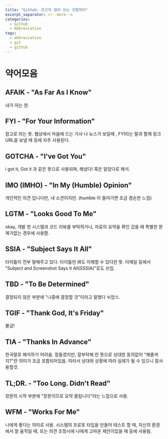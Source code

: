 ```yaml
---
title: "Github: 은근히 많이 쓰는 깃헙약어"
excerpt_separator: <!--more-->
categories:
  - Github 
  - Abbreviation 
tags: 
  - abbreviation 
  - git 
  - github 
---
```


# 약어모음
## AFAIK - "As Far As I Know"
내가 아는 한.

## FYI - "For Your Information"
참고로 라는 뜻. 웹상에서 마음에 드는 기사 나 뉴스가 보일때 , FYI라는 말과 함께 링크 URL을 보낼 때 등에 자주 사용된다.

## GOTCHA - "I've Got You"
i got it, Got it 과 같은 뜻으로 사용되며, 해냈다! 혹은 알았다로 해석.

## IMO (IMHO) - "In My (Humble) Opinion"
개인적인 의견 입니다만, 내 소견이지만. (humble 이 들어가면 조금 겸손한 느낌)

## LGTM - "Looks Good To Me"
okay, 개발 한 시스템과 코드 리뷰를 부탁하거나, 자료의 요약을 확인 갔을 때 특별한 문제가없는 경우에 사용함.
<!--more-->

## SSIA - "Subject Says It All"
타이틀이 전부 말해주고 있다. 타이틀만 봐도 이해할 수 있다란 뜻. 이메일 등에서 "Subject and Screenshot Says It All(SSSIA)"로도 쓰임.

## TBD - "To Be Determined"
결정되지 않은 부분에 "나중에 결정할 것"이라고 말했다 뉘앙스.

## TGIF - "Thank God, It's Friday"
불금!

## TIA - "Thanks In Advance"
한국말로 해석하기 어려움. 힘들겠지만, 잘부탁해 란 뜻으로 상대방 동의없이 "해줄꺼지?"란 의미가 조금 포함되어있음. 따라서 상대와 상황에 따라 실례가 될 수 있으니 잘사용할것.

## TL;DR. - "Too Long. Didn't Read"
장문의 시작 부분에 "장문이므로 요약 올립니다"라는 느낌으로 사용.

## WFM - "Works For Me"
나에게 좋다는 의미로 사용. 시스템의 프로토 타입을 만들어 테스트 할 때, 자신의 환경에서 잘 움직일 때, 또는 의견 조정시에 나에게 고마운 제안이있을 때 등에 사용됨.
